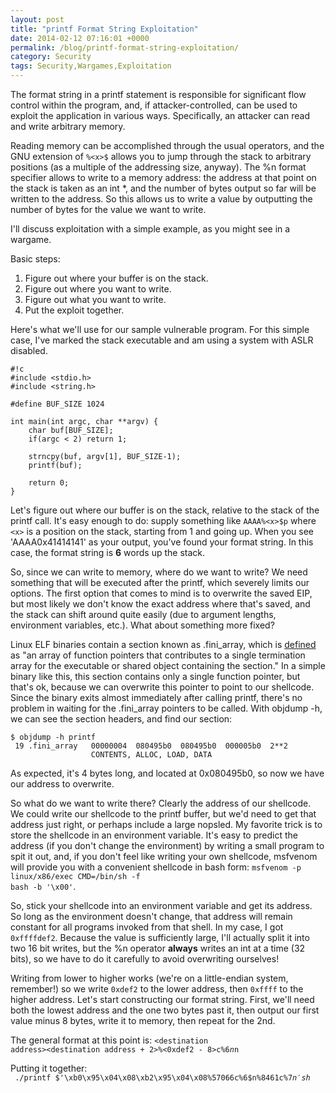```yaml
---
layout: post
title: "printf Format String Exploitation"
date: 2014-02-12 07:16:01 +0000
permalink: /blog/printf-format-string-exploitation/
category: Security
tags: Security,Wargames,Exploitation
---
```

The format string in a printf statement is responsible for significant flow control within the program, and, if attacker-controlled, can be used to exploit the application in various ways.  Specifically, an attacker can read and write arbitrary memory.  

Reading memory can be accomplished through the usual operators, and the GNU extension of <code>%&lt;x&gt;$</code> allows you to jump through the stack to arbitrary positions (as a multiple of the addressing size, anyway).  The %n format specifier allows to write to a memory address: the address at that point on the stack is taken as an int *, and the number of bytes output so far will be written to the address.  So this allows us to write a value by outputting the number of bytes for the value we want to write.

I'll discuss exploitation with a simple example, as you might see in a wargame.

Basic steps:

1. Figure out where your buffer is on the stack.
2. Figure out where you want to write.
3. Figure out what you want to write.
4. Put the exploit together.

Here's what we'll use for our sample vulnerable program.  For this simple case, I've marked the stack executable and am using a system with ASLR disabled.

    #!c
    #include <stdio.h>
    #include <string.h>
    
    #define BUF_SIZE 1024
    
    int main(int argc, char **argv) {
        char buf[BUF_SIZE];
        if(argc < 2) return 1;
    
        strncpy(buf, argv[1], BUF_SIZE-1);
        printf(buf);
    
        return 0;
    }

Let's figure out where our buffer is on the stack, relative to the stack of the printf call.  It's easy enough to do: supply something like <code>AAAA%&lt;x&gt;$p</code> where <code>&lt;x&gt;</code> is a position on the stack, starting from 1 and going up.  When you see 'AAAA0x41414141' as your output, you've found your format string.  In this case, the format string is **6** words up the stack.

So, since we can write to memory, where do we want to write?  We need something that will be executed after the printf, which severely limits our options.  The first option that comes to mind is to overwrite the saved EIP, but most likely we don't know the exact address where that's saved, and the stack can shift around quite easily (due to argument lengths, environment variables, etc.).  What about something more fixed?

Linux ELF binaries contain a section known as .fini_array, which is [defined](http://refspecs.linuxbase.org/LSB_3.1.1/LSB-Core-generic/LSB-Core-generic/specialsections.html) as "an array of function pointers that contributes to a single termination array for the executable or shared object containing the section."  In a simple binary like this, this section contains only a single function pointer, but that's ok, because we can overwrite this pointer to point to our shellcode.  Since the binary exits almost immediately after calling printf, there's no problem in waiting for the .fini_array pointers to be called.  With objdump -h, we can see the section headers, and find our section:

    $ objdump -h printf
     19 .fini_array   00000004  080495b0  080495b0  000005b0  2**2
                      CONTENTS, ALLOC, LOAD, DATA

As expected, it's 4 bytes long, and located at 0x080495b0, so now we have our address to overwrite.

So what do we want to write there?  Clearly the address of our shellcode.  We could write our shellcode to the printf buffer, but we'd need to get that address just right, or perhaps include a large nopsled.  My favorite trick is to store the shellcode in an environment variable.  It's easy to predict the address (if you don't change the environment) by writing a small program to spit it out, and, if you don't feel like writing your own shellcode, msfvenom will provide you with a convenient shellcode in bash form: <code>msfvenom -p linux/x86/exec CMD=/bin/sh -f bash -b '\x00'</code>.

So, stick your shellcode into an environment variable and get its address.  So long as the environment doesn't change, that address will remain constant for all programs invoked from that shell.  In my case, I got <code>0xffffdef2</code>.   Because the value is sufficiently large, I'll actually split it into two 16 bit writes, but the %n operator **always** writes an int at a time (32 bits), so we have to do it carefully to avoid overwriting ourselves!

Writing from lower to higher works (we're on a little-endian system, remember!) so we write <code>0xdef2</code> to the lower address, then <code>0xffff</code> to the higher address.  Let's start constructing our format string.  First, we'll need both the lowest address and the one two bytes past it, then output our first value minus 8 bytes, write it to memory, then repeat for the 2nd.

The general format at this point is: <code>&lt;destination address&gt;&lt;destination address + 2&gt;%&lt;0xdef2 - 8&gt;c%6$n%&lt;0xffff-0xdef2&gt;c%7$n</code>

Putting it together:  
<code>
./printf $'\xb0\x95\x04\x08\xb2\x95\x04\x08%57066c%6$n%8461c%7$n'  
sh$</code>
